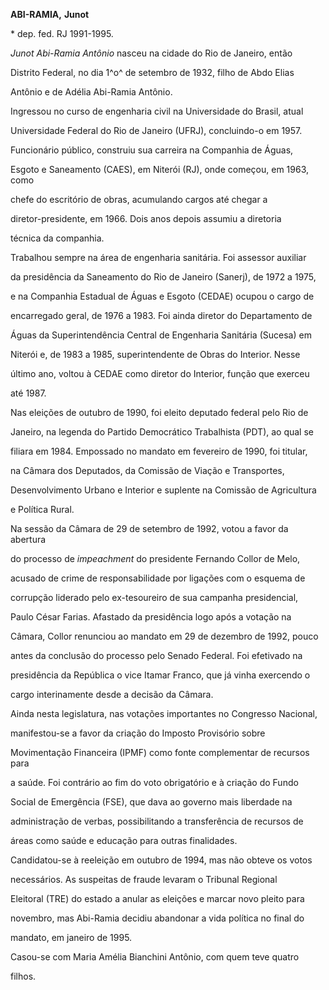 **ABI-RAMIA,** **Junot**



\* dep. fed. RJ 1991-1995.



*Junot Abi-Ramia Antônio* nasceu na cidade do Rio de Janeiro, então

Distrito Federal, no dia 1^o^ de setembro de 1932, filho de Abdo Elias

Antônio e de Adélia Abi-Ramia Antônio.



Ingressou no curso de engenharia civil na Universidade do Brasil, atual

Universidade Federal do Rio de Janeiro (UFRJ), concluindo-o em 1957.

Funcionário público, construiu sua carreira na Companhia de Águas,

Esgoto e Saneamento (CAES), em Niterói (RJ), onde começou, em 1963, como

chefe do escritório de obras, acumulando cargos até chegar a

diretor-presidente, em 1966. Dois anos depois assumiu a diretoria

técnica da companhia.



Trabalhou sempre na área de engenharia sanitária. Foi assessor auxiliar

da presidência da Saneamento do Rio de Janeiro (Sanerj), de 1972 a 1975,

e na Companhia Estadual de Águas e Esgoto (CEDAE) ocupou o cargo de

encarregado geral, de 1976 a 1983. Foi ainda diretor do Departamento de

Águas da Superintendência Central de Engenharia Sanitária (Sucesa) em

Niterói e, de 1983 a 1985, superintendente de Obras do Interior. Nesse

último ano, voltou à CEDAE como diretor do Interior, função que exerceu

até 1987.



Nas eleições de outubro de 1990, foi eleito deputado federal pelo Rio de

Janeiro, na legenda do Partido Democrático Trabalhista (PDT), ao qual se

filiara em 1984. Empossado no mandato em fevereiro de 1990, foi titular,

na Câmara dos Deputados, da Comissão de Viação e Transportes,

Desenvolvimento Urbano e Interior e suplente na Comissão de Agricultura

e Política Rural.



Na sessão da Câmara de 29 de setembro de 1992, votou a favor da abertura

do processo de *impeachment* do presidente Fernando Collor de Melo,

acusado de crime de responsabilidade por ligações com o esquema de

corrupção liderado pelo ex-tesoureiro de sua campanha presidencial,

Paulo César Farias. Afastado da presidência logo após a votação na

Câmara, Collor renunciou ao mandato em 29 de dezembro de 1992, pouco

antes da conclusão do processo pelo Senado Federal. Foi efetivado na

presidência da República o vice Itamar Franco, que já vinha exercendo o

cargo interinamente desde a decisão da Câmara.



Ainda nesta legislatura, nas votações importantes no Congresso Nacional,

manifestou-se a favor da criação do Imposto Provisório sobre

Movimentação Financeira (IPMF) como fonte complementar de recursos para

a saúde. Foi contrário ao fim do voto obrigatório e à criação do Fundo

Social de Emergência (FSE), que dava ao governo mais liberdade na

administração de verbas, possibilitando a transferência de recursos de

áreas como saúde e educação para outras finalidades.



Candidatou-se à reeleição em outubro de 1994, mas não obteve os votos

necessários. As suspeitas de fraude levaram o Tribunal Regional

Eleitoral (TRE) do estado a anular as eleições e marcar novo pleito para

novembro, mas Abi-Ramia decidiu abandonar a vida política no final do

mandato, em janeiro de 1995.



Casou-se com Maria Amélia Bianchini Antônio, com quem teve quatro

filhos.



